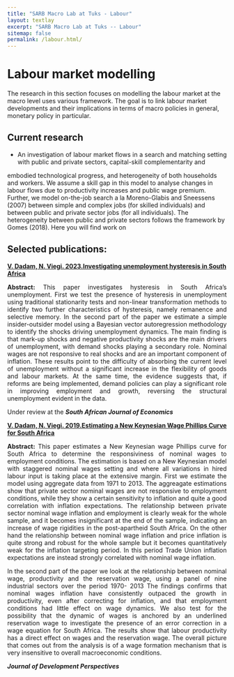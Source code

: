 ```yaml
---
title: "SARB Macro Lab at Tuks - Labour"
layout: textlay
excerpt: "SARB Macro Lab at Tuks -- Labour"
sitemap: false
permalink: /labour.html/
---
```


# Labour market modelling

The research in this section focuses on modelling the labour market at the macro level uses various framework. The goal is to link labour market developments and their implications in terms of macro policies in general, monetary policy in particular.

## Current research

- <p align="justify"> An investigation of labour market flows in a search and matching setting with public and private sectors, capital-skill complementarity and
embodied technological progress, and heterogeneity of both households and workers. We assume a skill gap in this model to analyse changes in labour flows due to productivity increases and public wage premium. Further, we model on-the-job search a la Moreno-Glabis and Sneessens (2007) between simple and complex jobs (for skilled individuals) and between public and private sector jobs (for all individuals). The heterogeneity between public and private sectors follows the framework by Gomes (2018). Here you will find work on</p>

## Selected publications:

<a href="https://www.resbank.co.za/en/home/publications/publication-detail-pages/working-papers/2023/investigating-unemployment-hysteresis-in-south-africa"><b>V. Dadam, N. Viegi. 2023.Investigating unemployment hysteresis in South Africa</b></a>
  

 <p align="justify"> <b>Abstract:</b> This paper investigates hysteresis in South Africa’s unemployment. First we test the presence of hysteresis in unemployment using traditional stationarity tests and non-linear transformation methods to identify two further characteristics of hysteresis, namely remanence and selective memory. In the second part of the paper we estimate a simple insider-outsider model using a Bayesian vector autoregression methodology to identify the shocks driving unemployment dynamics. The main finding is that mark-up shocks and negative productivity shocks are the main drivers of unemployment, with demand shocks playing a secondary role. Nominal wages are not responsive to real shocks and are an important component of inflation. These results point to the difficulty of absorbing the current level of unemployment without a significant increase in the flexibility of goods and labour markets. At the same time, the evidence suggests that, if reforms are being implemented, demand policies can play a significant role in improving employment and growth, reversing the structural unemployment evident in the data. </p>
  
Under review at the <b><i>South African Journal of Economics</i></b>


<a href="https://scholarlypublishingcollective.org/psup/development-perspectives/article-abstract/3/1-2/137/201390/Estimating-a-New-Keynesian-Wage-Phillips-Curve-for"><b>V. Dadam, N. Viegi. 2019.Estimating a New Keynesian Wage Phillips Curve for South Africa</b></a>

<p align="justify">  <b>Abstract:</b> This paper estimates a New Keynesian wage Phillips curve for South Africa to determine the responsiviness of nominal wages to employment conditions. The estimation is based on a New Keynesian model with staggered nominal wages setting and where all variations in hired labour input is taking place at the extensive margin. First we estimate the model using aggregate data from 1971 to 2013. The aggreagate estimations show that private sector nominal wages are not responsive to employment conditions, while they show a certain sensitivity to inflation and quite a good correlation with inflation expectations. The relationship between private sector nominal wage inflation and employment is clearly weak for the whole sample, and it becomes insignificant at the end of the sample, indicating an increase of wage rigidities in the post-apartheid South Africa. On the other hand the relationship between nominal wage inflation and price inflation is quite strong and robust for the whole sample but it becomes quantitatively weak for the inflation targeting period. In this period Trade Union inflation expectations are instead strongly correlated with nominal wage inflation.</p> 
<p align="justify">In the second part of the paper we look at the relationship between nominal wage, productivity and the reservation wage, using a panel of nine industrial sectors over the period 1970- 2013 The findings confirms that nominal wages inflation have consistently outpaced the growth in productivity, even after correcting for inflation, and that employment conditions had little effect on wage dynamics. We also test for the possibility that the dynamic of wages is anchored by an underlined reservation wage to investigate the presence of an error correction in a wage equation for South Africa. The results show that labour productivity has a direct effect on wages and the reservation wage. The overall picture that comes out from the analysis is of a wage formation mechanism that is very insensitive to overall macroeconomic conditions.</p>

<b><i>Journal of Development Perspectives</i></b>



